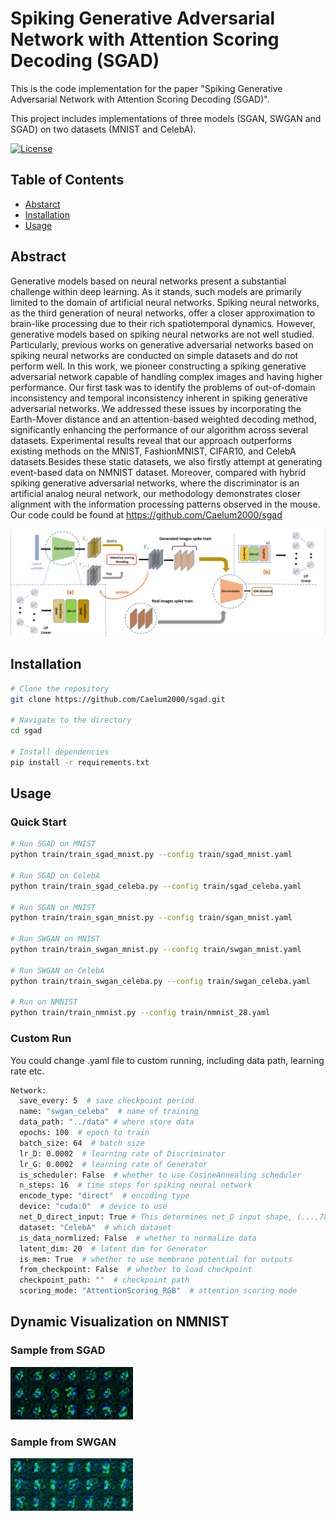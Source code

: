 # Spiking Generative Adversarial Network with Attention Scoring Decoding (SGAD)

This is the code implementation for the paper "Spiking Generative Adversarial Network with Attention Scoring Decoding (SGAD)".

This project includes implementations of three models (SGAN, SWGAN and SGAD) on two datasets (MNIST and CelebA).

[![License](https://img.shields.io/badge/License-Apache%202.0-blue.svg)](https://opensource.org/licenses/Apache-2.0)

## Table of Contents

- [Abstarct](#abstract)
- [Installation](#installation)
- [Usage](#usage)

## Abstract

Generative models based on neural networks present a substantial challenge within deep learning. As it stands, such models are primarily limited to the domain of artificial neural networks. Spiking neural networks, as the third generation of neural networks, offer a closer approximation to brain-like processing due to their rich spatiotemporal dynamics. However, generative models based on spiking neural networks are not well studied. Particularly, previous works on generative adversarial networks based on spiking neural networks are conducted on simple datasets and do not perform well. In this work, we pioneer constructing a spiking generative adversarial network capable of handling complex images and having higher performance. Our first task was to identify the problems of out-of-domain inconsistency and temporal inconsistency inherent in spiking generative adversarial networks. We addressed these issues by incorporating the Earth-Mover distance and an attention-based weighted decoding method, significantly enhancing the performance of our algorithm across several datasets. Experimental results reveal that our approach outperforms existing methods on the MNIST, FashionMNIST, CIFAR10, and CelebA datasets.Besides these static datasets, we also firstly attempt at generating event-based data on NMNIST dataset. Moreover, compared with hybrid spiking generative adversarial networks, where the discriminator is an artificial analog neural network, our methodology demonstrates closer alignment with the information processing patterns observed in the mouse. Our code could be found at https://github.com/Caelum2000/sgad

![Description of Image](resources/overview.png)



## Installation

```bash
# Clone the repository
git clone https://github.com/Caelum2000/sgad.git

# Navigate to the directory
cd sgad

# Install dependencies
pip install -r requirements.txt

```

## Usage

### Quick Start
```bash
# Run SGAD on MNIST
python train/train_sgad_mnist.py --config train/sgad_mnist.yaml

# Run SGAD on CelebA
python train/train_sgad_celeba.py --config train/sgad_celeba.yaml

# Run SGAN on MNIST
python train/train_sgan_mnist.py --config train/sgan_mnist.yaml

# Run SWGAN on MNIST
python train/train_swgan_mnist.py --config train/swgan_mnist.yaml

# Run SWGAN on CelebA
python train/train_swgan_celeba.py --config train/swgan_celeba.yaml

# Run on NMNIST
python train/train_nmnist.py --config train/nmnist_28.yaml
```

### Custom Run
You could change .yaml file to custom running, including data path, learning rate etc.

```bash
Network:
  save_every: 5  # save checkpoint period
  name: "swgan_celeba"  # name of training
  data_path: "../data" # where store data
  epochs: 100  # epoch to train
  batch_size: 64  # batch size
  lr_D: 0.0002  # learning rate of Discriminator
  lr_G: 0.0002  # learning rate of Generator
  is_scheduler: False  # whether to use CosineAnnealing scheduler
  n_steps: 16  # time steps for spiking neural network
  encode_type: "direct"  # encoding type 
  device: "cuda:0"  # device to use
  net_D_direct_input: True # This determines net_D input shape, (...,784) or (...,28,28)
  dataset: "CelebA"  # which dataset
  is_data_normlized: False  # whether to normalize data
  latent_dim: 20  # latent dim for Generator
  is_mem: True  # whether to use membrane potential for outputs
  from_checkpoint: False  # whether to load checkpoint
  checkpoint_path: ""  # checkpoint path
  scoring_mode: "AttentionScoring_RGB"  # attention scoring mode
```


## Dynamic Visualization on NMNIST

### Sample from SGAD
![Description of Image](resources/nmnist_sgad.gif)

### Sample from SWGAN

![Description of Image](resources/nmnist_swgan.gif)
